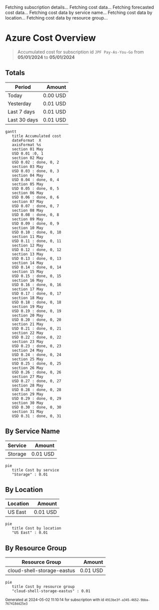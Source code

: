 Fetching subscription details...
Fetching cost data...
Fetching forecasted cost data...
Fetching cost data by service name...
Fetching cost data by location...
Fetching cost data by resource group...
# Azure Cost Overview

> Accumulated cost for subscription id `JPF Pay-As-You-Go` from **05/01/2024** to **05/01/2024**

## Totals

|Period|Amount|
|---|---:|
|Today|0.00 USD|
|Yesterday|0.01 USD|
|Last 7 days|0.01 USD|
|Last 30 days|0.01 USD|

```mermaid
gantt
   title Accumulated cost
   dateFormat  X
   axisFormat %s
   section 01 May
   USD 0.01 :0, 1
   section 02 May
   USD 0.02 : done, 0, 2
   section 03 May
   USD 0.03 : done, 0, 3
   section 04 May
   USD 0.04 : done, 0, 4
   section 05 May
   USD 0.05 : done, 0, 5
   section 06 May
   USD 0.06 : done, 0, 6
   section 07 May
   USD 0.07 : done, 0, 7
   section 08 May
   USD 0.08 : done, 0, 8
   section 09 May
   USD 0.09 : done, 0, 9
   section 10 May
   USD 0.10 : done, 0, 10
   section 11 May
   USD 0.11 : done, 0, 11
   section 12 May
   USD 0.12 : done, 0, 12
   section 13 May
   USD 0.13 : done, 0, 13
   section 14 May
   USD 0.14 : done, 0, 14
   section 15 May
   USD 0.15 : done, 0, 15
   section 16 May
   USD 0.16 : done, 0, 16
   section 17 May
   USD 0.17 : done, 0, 17
   section 18 May
   USD 0.18 : done, 0, 18
   section 19 May
   USD 0.19 : done, 0, 19
   section 20 May
   USD 0.20 : done, 0, 20
   section 21 May
   USD 0.21 : done, 0, 21
   section 22 May
   USD 0.22 : done, 0, 22
   section 23 May
   USD 0.23 : done, 0, 23
   section 24 May
   USD 0.24 : done, 0, 24
   section 25 May
   USD 0.25 : done, 0, 25
   section 26 May
   USD 0.26 : done, 0, 26
   section 27 May
   USD 0.27 : done, 0, 27
   section 28 May
   USD 0.28 : done, 0, 28
   section 29 May
   USD 0.29 : done, 0, 29
   section 30 May
   USD 0.30 : done, 0, 30
   section 31 May
   USD 0.31 : done, 0, 31
```

## By Service Name

|Service|Amount|
|---|---:|
|Storage|0.01 USD|

```mermaid
pie
   title Cost by service
   "Storage" : 0.01
```

## By Location

|Location|Amount|
|---|---:|
|US East|0.01 USD|

```mermaid
pie
   title Cost by location
   "US East" : 0.01
```

## By Resource Group

|Resource Group|Amount|
|---|---:|
|cloud-shell-storage-eastus|0.01 USD|

```mermaid
pie
   title Cost by resource group
   "cloud-shell-storage-eastus" : 0.01
```

<sup>Generated at 2024-05-02 11:10:14 for subscription with id `4913be3f-a345-4652-9bba-767418dd25e3`</sup>

